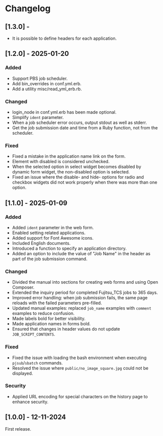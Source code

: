 # Changelog

## [1.3.0] -
- It is possible to define headers for each application.

## [1.2.0] - 2025-01-20

### Added
- Support PBS job scheduler.
- Add bin_overrides in conf.yml.erb.
- Add a utility misc/read_yml_erb.rb.

### Changed
- login_node in conf.yml.erb has been made optional.
- Simplify `ident` parameter.
- When a job scheduler error occurs, output stdout as well as stderr.
- Get the job submission date and time from a Ruby function, not from the scheduler.

### Fixed
- Fixed a mistake in the application name link on the form.
- Element with disabled is considered unchecked.
- When the selected option in select widget becomes disabled by dynamic form widget, the non-disabled option is selected.
- Fixed an issue where the disable- and hide- options for radio and checkbox widgets did not work properly when there was more than one option.

## [1.1.0] - 2025-01-09

### Added
- Added `ident` parameter in the web form.
- Enabled setting related applications.
- Added support for Font Awesome icons.
- Included English documents.
- Introduced a function to specify an application directory.
- Added an option to include the value of "Job Name" in the header as part of the job submission command.

### Changed
- Divided the manual into sections for creating web forms and using Open Composer.
- Extended the inquiry period for completed Fujitsu_TCS jobs to 365 days.
- Improved error handling: when job submission fails, the same page reloads with the failed parameters pre-filled.
- Updated manual examples: replaced `job_name` examples with `comment` examples to reduce confusion.
- Made labels bold for better visibility.
- Made application names in forms bold.
- Ensured that changes in header values do not update `JOB_SCRIPT_CONTENTS`.

### Fixed
- Fixed the issue with loading the bash environment when executing `pjsub`/`sbatch` commands.
- Resolved the issue where `public/no_image_square.jpg` could not be displayed.

### Security
- Applied URL encoding for special characters on the history page to enhance security.

## [1.0.0] - 12-11-2024
First release.
